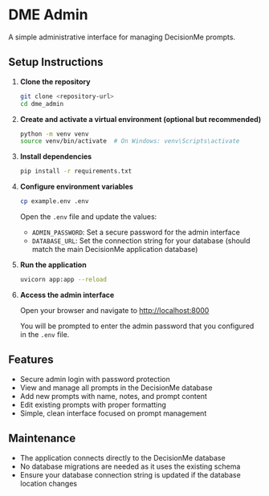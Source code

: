 # DME Admin

A simple administrative interface for managing DecisionMe prompts.

## Setup Instructions

1. **Clone the repository**
   ```bash
   git clone <repository-url>
   cd dme_admin
   ```

2. **Create and activate a virtual environment (optional but recommended)**
   ```bash
   python -m venv venv
   source venv/bin/activate  # On Windows: venv\Scripts\activate
   ```

3. **Install dependencies**
   ```bash
   pip install -r requirements.txt
   ```

4. **Configure environment variables**
   ```bash
   cp example.env .env
   ```
   
   Open the `.env` file and update the values:
   - `ADMIN_PASSWORD`: Set a secure password for the admin interface
   - `DATABASE_URL`: Set the connection string for your database (should match the main DecisionMe application database)

5. **Run the application**
   ```bash
   uvicorn app:app --reload
   ```

6. **Access the admin interface**
   
   Open your browser and navigate to [http://localhost:8000](http://localhost:8000)
   
   You will be prompted to enter the admin password that you configured in the `.env` file.

## Features

- Secure admin login with password protection
- View and manage all prompts in the DecisionMe database
- Add new prompts with name, notes, and prompt content
- Edit existing prompts with proper formatting
- Simple, clean interface focused on prompt management

## Maintenance

- The application connects directly to the DecisionMe database
- No database migrations are needed as it uses the existing schema
- Ensure your database connection string is updated if the database location changes